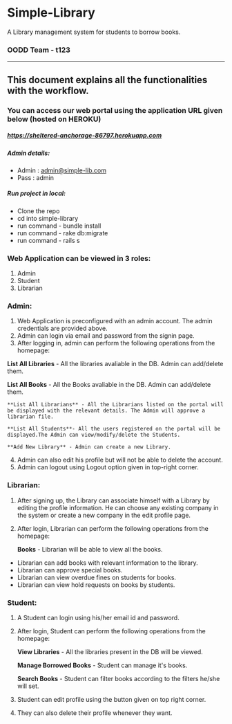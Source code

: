 # Simple-Library

A Library management system for students to borrow books.

### OODD Team - t123
<hr>

## This document explains all the functionalities with the workflow. 

### You can access our web portal using the application URL given below (hosted on HEROKU)

##### https://sheltered-anchorage-86797.herokuapp.com

  
##### Admin details:
  - Admin : admin@simple-lib.com
  - Pass  : admin
  
 ##### Run project in local:
  - Clone the repo
  - cd into simple-library
  - run command - bundle install
  - run command - rake db:migrate
  - run command - rails s

### Web Application can be viewed in 3 roles:
1. Admin
2. Student
3. Librarian


### Admin:

1. Web Application is preconfigured with an admin account. The admin credentials are provided above.
2. Admin can login via email and password from the signin page.
3. After logging in, admin can perform the following operations from the homepage:
	
**List All Libraries** - All the libraries avaliable in the DB. Admin can add/delete them.
  
**List All Books** - All the Books avaliable in the DB. Admin can add/delete them.
	
	**List All Librarians** - All the Librarians listed on the portal will be displayed with the relevant details. The Admin will approve a librarian file.
	
	**List All Students**- All the users registered on the portal will be displayed.The Admin can view/modify/delete the Students.
	
	**Add New Library** - Admin can create a new Library.
	
4.	Admin can also edit his profile but will not be able to delete the account.
5.	Admin can logout using Logout option given in top-right corner.



### Librarian:

1.	After signing up, the Library can associate himself with a Library by editing the profile information. He can choose any existing company in the system or create a new company in the edit profile page.
2.	After login, Librarian can perform the following operations from the homepage:

	**Books** - Librarian will be able to view all the books.
  - Librarian can add books with relevant information to the library.
  - Librarian can approve special books.
  - Librarian can view overdue fines on students for books.
  - Librarian can view hold requests on books by students. 



### Student:

1. 	A Student can login using his/her email id and password.
2.	After login, Student can perform the following operations from the homepage:
	
	**View Libraries** - All the libraries present in the DB will be viewed.
	
	**Manage Borrowed Books** - Student can manage it's books.
	
	**Search Books** - Student can filter books according to the filters he/she will set.

3.	Student can edit profile using the button given on top right corner.
4.	They can also delete their profile whenever they want.
